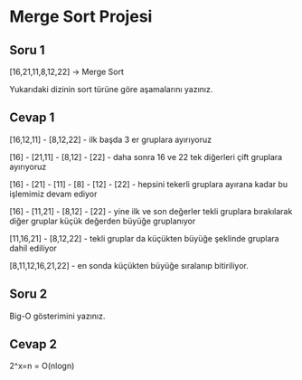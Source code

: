 <h1>Merge Sort Projesi</h1>

<h2>Soru 1</h2>

[16,21,11,8,12,22] -> Merge Sort

Yukarıdaki dizinin sort türüne göre aşamalarını yazınız.

<h2>Cevap 1</h2>

[16,12,11] - [8,12,22] - ilk başda 3 er gruplara ayırıyoruz

[16] - [21,11] - [8,12] -  [22] - daha sonra 16 ve 22 tek diğerleri çift gruplara ayırıyoruz

[16] - [21] - [11] - [8] - [12] -  [22] - hepsini tekerli gruplara ayırana kadar bu işlemimiz devam ediyor

[16] - [11,21] - [8,12] -  [22] - yine ilk ve son değerler tekli gruplara bırakılarak diğer gruplar küçük değerden büyüğe gruplanıyor

[11,16,21] - [8,12,22] - tekli gruplar da küçükten büyüğe şeklinde gruplara dahil ediliyor

[8,11,12,16,21,22] - en sonda küçükten büyüğe sıralanıp bitiriliyor.

<h2>Soru 2</h2>

Big-O gösterimini yazınız.

<h2>Cevap 2</h2>

2^x=n = O(nlogn)
